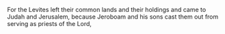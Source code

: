 For the Levites left their common lands and their holdings and came to Judah and Jerusalem, because Jeroboam and his sons cast them out from serving as priests of the Lord,
